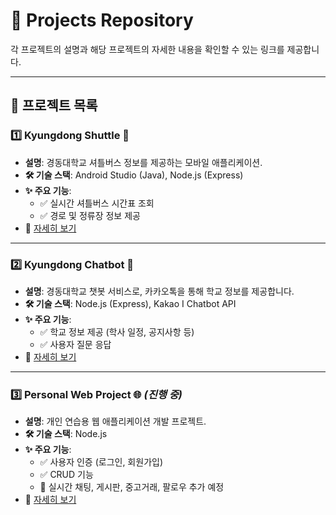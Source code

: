 # 🚀 Projects Repository

각 프로젝트의 설명과 해당 프로젝트의 자세한 내용을 확인할 수 있는 링크를 제공합니다.

---

## 📌 프로젝트 목록

### 1️⃣ Kyungdong Shuttle 🚌
- **설명**: 경동대학교 셔틀버스 정보를 제공하는 모바일 애플리케이션.
- **🛠 기술 스택**: Android Studio (Java), Node.js (Express)
- **✨ 주요 기능**:
  - ✅ 실시간 셔틀버스 시간표 조회
  - ✅ 경로 및 정류장 정보 제공
- 🔗 [자세히 보기](./proj_bus)

---

### 2️⃣ Kyungdong Chatbot 🤖
- **설명**: 경동대학교 챗봇 서비스로, 카카오톡을 통해 학교 정보를 제공합니다.
- **🛠 기술 스택**: Node.js (Express), Kakao I Chatbot API
- **✨ 주요 기능**:
  - ✅ 학교 정보 제공 (학사 일정, 공지사항 등)
  - ✅ 사용자 질문 응답
- 🔗 [자세히 보기](./proj_chatbot)

---

### 3️⃣ Personal Web Project 🌐 *(진행 중)*
- **설명**: 개인 연습용 웹 애플리케이션 개발 프로젝트.
- **🛠 기술 스택**: Node.js
- **✨ 주요 기능**:
  - ✅ 사용자 인증 (로그인, 회원가입)
  - ✅ CRUD 기능
  - 🚀 실시간 채팅, 게시판, 중고거래, 팔로우 추가 예정
- 🔗 [자세히 보기](./proj_private)
